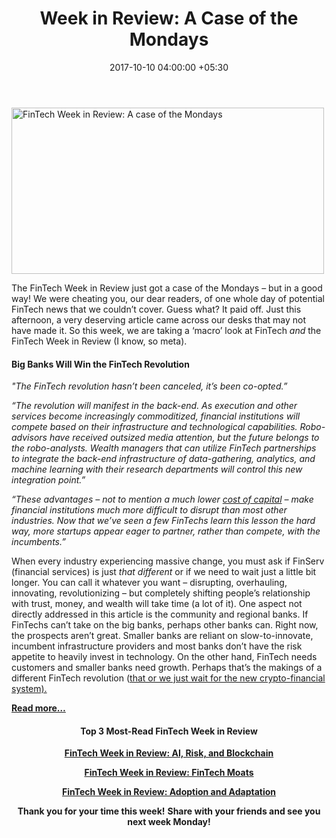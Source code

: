 ﻿---
title: 'Week in Review: A Case of the Mondays'
date: 2017-10-10 04:00:00 +05:30
tags:
- Asia
- Europe
- insights
- US
Person: Patrick Rivenbark
category:
- Fintech
- Insights
Markets:
- Asia
- Europe
- insights
- US
type: post
status: publish
layout: post
---

<p><img class="aligncenter size-full wp-image-28096" src="https://s3-us-west-2.amazonaws.com/go-medici/uploads/2017/10/Fin-week1.png" alt="FinTech Week in Review: A case of the Mondays" width="500" height="266" /></p>
<p>The FinTech Week in Review just got a case of the Mondays – but in a good way! We were cheating you, our dear readers, of one whole day of potential FinTech news that we couldn’t cover. Guess what? It paid off. Just this afternoon, a very deserving article came across our desks that may not have made it. So this week, we are taking a ‘macro’ look at FinTech <i>and</i> the FinTech Week in Review (I know, so meta).</p>
<h4><b>Big Banks Will Win the FinTech Revolution</b></h4>
<p><i>"The FinTech revolution hasn’t been canceled, it’s been co-opted.”</i></p>
<p><i>“The revolution will manifest in the back-end. As execution and other services become increasingly commoditized, financial institutions will compete based on their infrastructure and technological capabilities. Robo-advisors have received outsized media attention, but the future belongs to the robo-analysts. Wealth managers that can utilize FinTech partnerships to integrate the back-end infrastructure of data-gathering, analytics, and machine learning with their research departments will control this new integration point.”</i></p>
<p><i>“These advantages – not to mention a much lower </i><a href="https://www.newconstructs.com/education-weighted-avg-cost-capital/"><i>cost of capital</i></a><i> – make financial institutions much more difficult to disrupt than most other industries. Now that we’ve seen a few FinTechs learn this lesson the hard way, more startups appear eager to partner, rather than compete, with the incumbents.”</i></p>
<p>When every industry experiencing massive change, you must ask if FinServ (financial services) is just <i>that different </i>or if we need to wait just a little bit longer. You can call it whatever you want – disrupting, overhauling, innovating, revolutionizing – but completely shifting people’s relationship with trust, money, and wealth will take time (a lot of it). One aspect not directly addressed in this article is the community and regional banks. If FinTechs can’t take on the big banks, perhaps other banks can. Right now, the prospects aren’t great. Smaller banks are reliant on slow-to-innovate, incumbent infrastructure providers and most banks don’t have the risk appetite to heavily invest in technology. On the other hand, FinTech needs customers and smaller banks need growth. Perhaps that’s the makings of a different FinTech revolution (<a href="https://www.forbes.com/sites/spencerbogart/2017/09/26/bitcoin-ethereum-and-the-parallel-world-of-crypto-finance/#5f3f57bd35e5">that or we just wait for the new crypto-financial system).</a></p>
<p><a href="https://www.newconstructs.com/big-banks-will-win-the-fintech-revolution/"><b>Read more…</b></a></p>
<h4 style="text-align: center;"><b>Top 3 Most-Read FinTech Week in Review</b></h4>
<p style="text-align: center;"><a href="https://letstalkpayments.com/fintech-week-in-review-ai-risk-and-blockchain/"><b>FinTech Week in Review: AI, Risk, and Blockchain</b></a></p>
<p style="text-align: center;"><a href="https://letstalkpayments.com/fintech-week-in-review-fintech-moats/"><b>FinTech Week in Review: FinTech Moats</b></a></p>
<p style="text-align: center;"><a href="https://letstalkpayments.com/fintech-week-in-review-adoption-and-adaptation/"><b>FinTech Week in Review: Adoption and Adaptation</b></a></p>
<p style="text-align: center;"><b>Thank you for your time this week!</b> <b>Share with your friends and see you next </b><b>week</b><b> Monday!</b></p>

